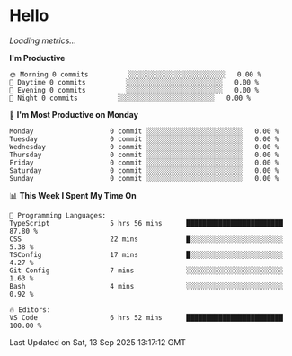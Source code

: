 # Hello

<!-- METRICS:START -->
<p><em>Loading metrics…</em></p>
<!-- METRICS:END -->

<!--START_SECTION:waka-->
**I'm Productive**

```text
🌞 Morning 0 commits          ░░░░░░░░░░░░░░░░░░░░░░░░   0.00 % 
🌆 Daytime 0 commits          ░░░░░░░░░░░░░░░░░░░░░░░░   0.00 % 
🌃 Evening 0 commits          ░░░░░░░░░░░░░░░░░░░░░░░░   0.00 % 
🌙 Night 0 commits          ░░░░░░░░░░░░░░░░░░░░░░░░   0.00 % 
```
📅 **I'm Most Productive on Monday**

```text
Monday                   0 commit ░░░░░░░░░░░░░░░░░░░░░░░░   0.00 % 
Tuesday                  0 commit ░░░░░░░░░░░░░░░░░░░░░░░░   0.00 % 
Wednesday                0 commit ░░░░░░░░░░░░░░░░░░░░░░░░   0.00 % 
Thursday                 0 commit ░░░░░░░░░░░░░░░░░░░░░░░░   0.00 % 
Friday                   0 commit ░░░░░░░░░░░░░░░░░░░░░░░░   0.00 % 
Saturday                 0 commit ░░░░░░░░░░░░░░░░░░░░░░░░   0.00 % 
Sunday                   0 commit ░░░░░░░░░░░░░░░░░░░░░░░░   0.00 % 
```

📊 **This Week I Spent My Time On**

```text
💬 Programming Languages: 
TypeScript               5 hrs 56 mins      ████████████████████████   87.80 % 
CSS                      22 mins            █░░░░░░░░░░░░░░░░░░░░░░░   5.38 % 
TSConfig                 17 mins            █░░░░░░░░░░░░░░░░░░░░░░░   4.27 % 
Git Config               7 mins             ░░░░░░░░░░░░░░░░░░░░░░░░   1.63 % 
Bash                     4 mins             ░░░░░░░░░░░░░░░░░░░░░░░░   0.92 % 

🔥 Editors: 
VS Code                  6 hrs 52 mins      ████████████████████████   100.00 % 
```

 Last Updated on Sat, 13 Sep 2025 13:17:12 GMT
<!--END_SECTION:waka-->
